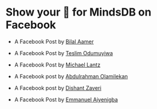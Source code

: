 # Show your 💚 for MindsDB on Facebook

- A Facebook Post by [Bilal Aamer](https://www.facebook.com/permalink.php?story_fbid=2944806982479244&id=100008499126329)

- A Facebook Post by [Teslim Odumuyiwa](https://www.facebook.com/teslim.odumuyiwa/posts/pfbid02ekUCfARLuMuCitFPJgJnkdECTvAYU7WyYAs9WVLNtN2Uuqa5ceJPytwQD6pQNin3l)

- A Facebook Post by [Michael Lantz](https://m.facebook.com/story.php?story_fbid=pfbid02ZWyXHBekoiGZubH6YLYrZmxsva4mHzjsc7FFWy2a26suTnTWnqN6HssDS9EC3GnRl&id=516939918&eav=AfbzqjraOxbsLAesAeDnH_LPuomD9WnIyPUGCxWCTIdbWfQ-bKOr35YIcNs5c6K6uNA&m_entstream_source=feed_mobile&paipv=0)

- A Facebook post by [Abdulrahman Olamilekan](https://www.facebook.com/100006214413124/posts/pfbid0yC5LBnUQTwim9hXmTCXPHLEaCXTWgRYurFVhG46WQMR9v5aqsYvq6hxhQSWgxKMzl/?sfnsn=scwspmo)

- A Facebook post by [Dishant Zaveri](https://www.facebook.com/dishant.zaveri/)

- A Facebook Post by [Emmanuel Aiyenigba](https://m.facebook.com/story.php?story_fbid=2969877726645647&id=100008703462488)
